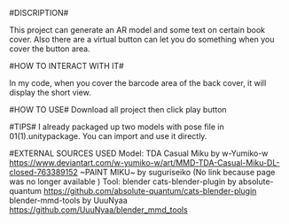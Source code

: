 #DISCRIPTION#

This project can generate an AR model and some text on certain book cover. Also there are a virtual button can let you do something when you cover the button area.

#HOW TO INTERACT WITH IT#

In my code, when you cover the barcode area of the back cover, it will display the short view.


#HOW TO USE#
Download all project then click play button

#TIPS#
I already packaged up two models with pose file in 01(1).unitypackage. You can import and use it directly.


#EXTERNAL SOURCES USED
Model:	TDA Casual Miku by w-Yumiko-w https://www.deviantart.com/w-yumiko-w/art/MMD-TDA-Casual-Miku-DL-closed-763389152
		~PAINT MIKU~ by suguriseiko (No link because page was no longer available )
Tool: 	blender
		cats-blender-plugin by absolute-quantum https://github.com/absolute-quantum/cats-blender-plugin
		blender-mmd-tools by UuuNyaa https://github.com/UuuNyaa/blender_mmd_tools

